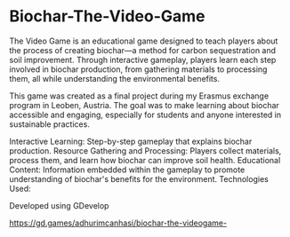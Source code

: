 # Biochar-The-Video-Game

The Video Game is an educational game designed to teach players about the process of creating biochar—a method for carbon sequestration and soil improvement. Through interactive gameplay, players learn each step involved in biochar production, from gathering materials to processing them, all while understanding the environmental benefits.

This game was created as a final project during my Erasmus exchange program in Leoben, Austria. The goal was to make learning about biochar accessible and engaging, especially for students and anyone interested in sustainable practices.

Interactive Learning: Step-by-step gameplay that explains biochar production.
Resource Gathering and Processing: Players collect materials, process them, and learn how biochar can improve soil health.
Educational Content: Information embedded within the gameplay to promote understanding of biochar's benefits for the environment.
Technologies Used:

Developed using GDevelop

https://gd.games/adhurimcanhasi/biochar-the-videogame-
